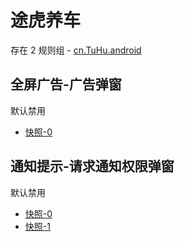 # 途虎养车

存在 2 规则组 - [cn.TuHu.android](/src/apps/cn.TuHu.android.ts)

## 全屏广告-广告弹窗

默认禁用

- [快照-0](https://i.gkd.li/i/13228818)

## 通知提示-请求通知权限弹窗

默认禁用

- [快照-0](https://i.gkd.li/i/13228796)
- [快照-1](https://i.gkd.li/i/13256535)
